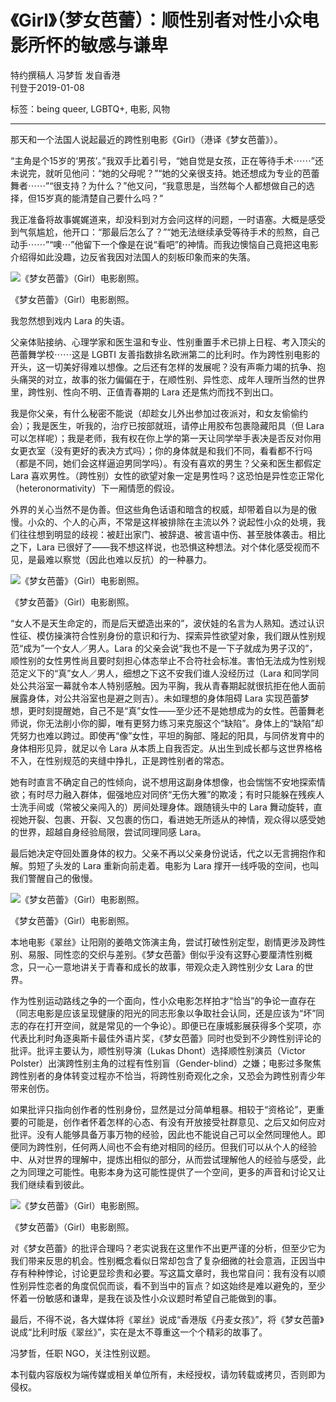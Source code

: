 # 《Girl》（梦女芭蕾）：顺性别者对性小众电影所怀的敏感与谦卑

特约撰稿人 冯梦哲 发自香港  
刊登于2019-01-08  

标签：being queer, LGBTQ+, 电影, 风物

---

那天和一个法国人说起最近的跨性别电影《Girl》（港译《梦女芭蕾》）。

“主角是个15岁的‘男孩’。”我双手比着引号，“她自觉是女孩，正在等待手术⋯⋯”还未说完，就听见他问：“她的父母呢？”“她的父亲很支持。她还想成为专业的芭蕾舞者⋯⋯”“很支持？为什么？”他又问，“我意思是，当然每个人都想做自己的选择，但15岁真的能清楚自己要什么吗？”

我正准备将故事娓娓道来，却没料到对方会问这样的问题，一时语塞。大概是感受到气氛尴尬，他开口：“那最后怎么了？”“她无法继续承受等待手术的煎熬，自己动手⋯⋯”“噢⋯”他留下一个像是在说“看吧”的神情。而我边懊恼自己竟把这电影介绍得如此没趣，边反省我因对法国人的刻板印象而来的失落。

![《梦女芭蕾》（Girl）电影剧照。](https://theinitium.com/wp-content/uploads/2019/01/f998c9b20eae40e8a28bbaeca15ccd72.jpg?imageView2/1/w/1080/h/648/format/jpg)

《梦女芭蕾》（Girl）电影剧照。

我忽然想到戏内 Lara 的失语。

父亲体贴接纳、心理学家和医生温和专业、性别重置手术已排上日程、考入顶尖的芭蕾舞学校⋯⋯这是 LGBTI 友善指数排名欧洲第二的比利时。作为跨性别电影的开头，这一切美好得难以想像。之后还有怎样的发展呢？没有声嘶力竭的抗争、抱头痛哭的对立，故事的张力偏偏在于，在顺性别、异性恋、成年人理所当然的世界里，跨性别、性向不明、正值青春期的 Lara 还是焦灼而找不到出口。

我是你父亲，有什么秘密不能说（却趁女儿外出参加过夜派对，和女友偷偷约会）；我是医生，听我的，治疗已按部就班，请停止用胶布包裹隐藏阳具（但 Lara 可以怎样呢）；我是老师，我有权在你上学的第一天让同学举手表决是否反对你用女更衣室（没有更好的表决方式吗）；你的身体就是和我们不同，看看都不行吗（都是不同，她们会这样逼迫男同学吗）。有没有喜欢的男生？父亲和医生都假定 Lara 喜欢男性。（跨性别）女性的欲望对象一定是男性吗？这恐怕是异性恋正常化（heteronormativity）下一厢情愿的假设。

外界的关心当然不是伪善。但这些角色话语和暗含的权威，却带着自以为是的傲慢。小众的、个人的心声，不常是这样被排除在主流以外？说起性小众的处境，我们往往想到明显的歧视：被赶出家门、被辞退、被言语中伤、甚至肢体袭击。相比之下，Lara 已很好了——我不想这样说，也恐惧这种想法。对个体化感受视而不见，是最难以察觉（因此也难以反抗）的一种暴力。

![《梦女芭蕾》（Girl）电影剧照。](https://theinitium.com/wp-content/uploads/2019/01/d7369127d78b4555bc6c946635af0351.jpg?imageView2/1/w/1080/h/648/format/jpg)

《梦女芭蕾》（Girl）电影剧照。

“女人不是天生命定的，而是后天塑造出来的”，波伏娃的名言为人熟知。透过认识性征、模仿操演符合性别身份的意识和行为、探索异性欲望对象，我们跟从性别规范“成为”一个女人／男人。Lara 的父亲会说“我也不是一下子就成为男子汉的”，顺性别的女性男性尚且要时刻担心体态举止不合符社会标准。害怕无法成为性别规范定义下的“真”女人／男人，细想之下这不安我们谁人没经历过（Lara 和同学同处公共浴室一幕就令本人特别感触。因为平胸，我从青春期起就很抗拒在他人面前展露身体，对公共浴室也是避之则吉）。未如理想的身体阻碍 Lara 实现芭蕾梦想，更时刻提醒她，自己不是“真”女性——至少还不是她想成为的女性。芭蕾舞老师说，你无法削小你的脚，唯有更努力练习来克服这个“缺陷”。身体上的“缺陷”却凭努力也难以跨过。即使再“像”女性，平坦的胸部、隆起的阳具，与同侪发育中的身体相形见异，就足以令 Lara 从本质上自我否定。从出生到成长都与这世界格格不入，在性别规范的夹缝中挣扎，正是跨性别者的常态。

她有时直言不确定自己的性倾向，说不想用这副身体想像，也会惴惴不安地探索情欲；有时尽力融入群体，倔强地应对同侪“无伤大雅”的欺凌；有时只能躲在残疾人士洗手间或（常被父亲闯入的）房间处理身体。跟随镜头中的 Lara 舞动旋转，直视她开裂、包裹、开裂、又包裹的伤口，看进她无所适从的神情，观众得以感受她的世界，超越自身经验局限，尝试同理同感 Lara。

最后她决定夺回处置身体的权力。父亲不再以父亲身份说话，代之以无言拥抱作和解。剪短了头发的 Lara 重新向前走着。电影为 Lara 撑开一线呼吸的空间，也叫我们警醒自己的傲慢。

![《梦女芭蕾》（Girl）电影剧照。](https://theinitium.com/wp-content/uploads/2019/01/f774ad053823417e958745898b9f36da.jpg?imageView2/1/w/1080/h/648/format/jpg)

《梦女芭蕾》（Girl）电影剧照。

本地电影《翠丝》让阳刚的姜皓文饰演主角，尝试打破性别定型，剧情更涉及跨性别、易服、同性恋的交织与差别。《梦女芭蕾》倒似乎没有这野心要厘清性别概念，只一心一意地讲关于青春和成长的故事，带观众走入跨性别少女 Lara 的世界。

作为性别运动路线之争的一个面向，性小众电影怎样拍才“恰当”的争论一直存在（同志电影是应该呈现健康的阳光的同志形象以争取社会认同，还是应该为“坏”同志的存在打开空间，就是常见的一个争论）。即便已在康城影展获得多个奖项，亦代表比利时角逐奥斯卡最佳外语片奖，《梦女芭蕾》同时也受到不少跨性别评论的批评。批评主要认为，顺性别导演（Lukas Dhont）选择顺性别演员（Victor Polster）出演跨性别主角的过程有性别盲（Gender-blind）之嫌；电影过多聚焦跨性别者的身体转变过程亦不恰当，将跨性别奇观化之余，又恐会为跨性别青少年带来创伤。

如果批评只指向创作者的性别身份，显然是过分简单粗暴。相较于“资格论”，更重要的可能是，创作者怀着怎样的心态、有没有开放接受社群意见、之后又如何应对批评。没有人能够具备万事万物的经验，因此也不能说自己可以全然同理他人。即便同为跨性别，任何两人间也不会有绝对相同的经历。但我们可以从个人的经验中、从对世界的理解中，提炼出相似的部分，从而尝试理解他人的经验与感受，此之为同理之可能性。电影本身为这可能性提供了一个空间，更多的声音和讨论又让我们继续看到彼此。

![《梦女芭蕾》（Girl）电影剧照。](https://theinitium.com/wp-content/uploads/2019/01/dc8b21899dd44bd1875fd161c6607cac.jpg?imageView2/1/w/1080/h/720/format/jpg)

《梦女芭蕾》（Girl）电影剧照。

对《梦女芭蕾》的批评合理吗？老实说我在这里作不出更严谨的分析，但至少它为我们带来反思的机会。性别概念看似日常却包含了复杂细微的社会意涵，正因当中存有种种悖论，讨论更显珍贵和必要。写这篇文章时，我也常自问：我有没有以顺性别异性恋者的角度侃侃而谈，看不到当中的盲点？如这始终是难以避免的，至少怀着一份敏感和谦卑，是我在谈及性小众议题时希望自己能做到的事。

最后，不得不说，各大媒体将《翠丝》说成“香港版《丹麦女孩》”，将《梦女芭蕾》说成“比利时版《翠丝》”，实在是太不尊重这一个个精彩的故事了。

冯梦哲，任职 NGO，关注性别议题。

本刊载内容版权为端传媒或相关单位所有，未经授权，请勿转载或拷贝，否则即为侵权。